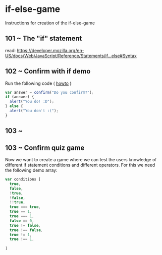 # if-else-game
Instructions for creation of the if-else-game

## 101 ~ The "if" statement
read: https://developer.mozilla.org/en-US/docs/Web/JavaScript/Reference/Statements/if...else#Syntax

## 102 ~ Confirm with if demo
Run the following code ( [howto](https://www.quora.com/How-do-I-run-JavaScript-code) )
```javascript
var answer = confirm("Do you confirm?");
if (answer) {
  alert("You do! :D");
} else {
  alert("You don't :(");
}
```

## 103 ~ 

## 103 ~ Confirm quiz game
Now we want to create a game where we can test the users knowledge of different if statement conditions and different operators. For this we need the following demo array:
```javascript
var conditions [
  true,
  false,
  !true,
  !false,
  !!true,
  true === true,
  true == 1,
  true === 1,
  false == 0,
  true != false,
  true !== false,
  true != 1,
  true !== 1,
  
]


